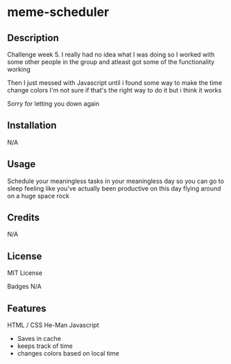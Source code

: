 # meme-scheduler
 

## Description
Challenge week 5. I really had no idea what I was doing so I worked with some other people in the group and atleast got some of the functionality working

Then I just messed with Javascript until i found some way to make the time change colors I'm not sure if that's the right way to do it but i think it works

Sorry for letting you down again

## Installation
N/A

## Usage
Schedule your meaningless tasks in your meaningless day so you can go to sleep feeling like you've actually been productive on this day flying around on a huge space rock

## Credits
N/A

## License
MIT License

Badges
N/A

## Features

HTML / CSS
He-Man
Javascript
 - Saves in cache
 - keeps track of time
 - changes colors based on local time